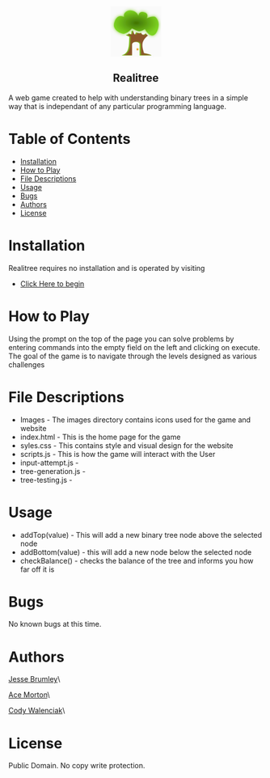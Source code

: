 <p align="center">
 <img width="100px" src="/images/favicon.png" align="center" alt="Realitree" />
 <h2 align="center">Realitree</h2>

A web game created to help with understanding binary trees in a simple way
that is independant of any particular programming language.

# Table of Contents
* [Installation](#installation)
* [How to Play](#how-to-play)
* [File Descriptions](#file-descriptions)
* [Usage](#usage)
* [Bugs](#bugs)
* [Authors](#authors)
* [License](#license)

# Installation
Realitree requires no installation and is operated by visiting
* <a href="https://ace-quantum.github.io/Realitree/">Click Here to begin</a>

# How to Play
Using the prompt on the top of the page you can solve problems by entering
commands into the empty field on the left and clicking on execute. The goal
of the game is to navigate through the levels designed as various challenges

# File Descriptions
* Images - The images directory contains icons used for the game and website
* index.html - This is the home page for the game
* syles.css - This contains style and visual design for the website
* scripts.js - This is how the game will interact with the User
* input-attempt.js - 
* tree-generation.js - 
* tree-testing.js - 

# Usage
* addTop(value) - This will add a new binary tree node above the selected node
* addBottom(value) - this will add a new node below the selected node
* checkBalance() - checks the balance of the tree and informs you how far off it is

# Bugs
No known bugs at this time.

# Authors
[Jesse Brumley](https://github.com/jessebrumley)\

[Ace Morton](https://github.com/Ace-Quantum)\

[Cody Walenciak](https://github.com/Cody-j-w)\

# License
Public Domain. No copy write protection. 
